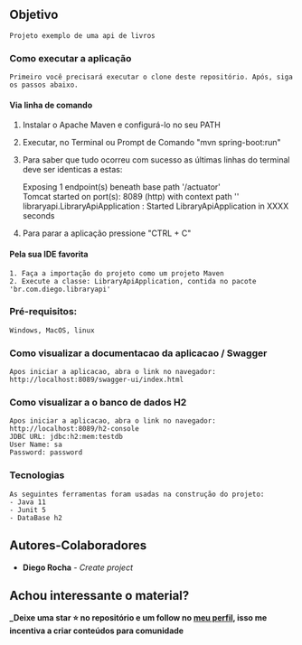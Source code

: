 ## Objetivo
    Projeto exemplo de uma api de livros

### Como executar a aplicação
    Primeiro você precisará executar o clone deste repositório. Após, siga os passos abaixo.

#### Via linha de comando

1. Instalar o Apache Maven e configurá-lo no seu PATH
2. Executar, no Terminal ou Prompt de Comando "mvn spring-boot:run"
3. Para saber que tudo ocorreu com sucesso as últimas linhas do terminal deve ser identicas a estas:

   Exposing 1 endpoint(s) beneath base path '/actuator'    
   Tomcat started on port(s): 8089 (http) with context path ''    
   libraryapi.LibraryApiApplication : Started LibraryApiApplication in XXXX seconds

4. Para parar a aplicação pressione "CTRL + C"


#### Pela sua IDE favorita
    1. Faça a importação do projeto como um projeto Maven
    2. Execute a classe: LibraryApiApplication, contida no pacote 'br.com.diego.libraryapi'

### Pré-requisitos:
    Windows, MacOS, linux

### Como visualizar a documentacao da aplicacao / Swagger
    Apos iniciar a aplicacao, abra o link no navegador: http://localhost:8089/swagger-ui/index.html

### Como visualizar a o banco de dados H2
    Apos iniciar a aplicacao, abra o link no navegador: http://localhost:8089/h2-console
    JDBC URL: jdbc:h2:mem:testdb
    User Name: sa
    Password: password

### Tecnologias
    As seguintes ferramentas foram usadas na construção do projeto:
    - Java 11
    - Junit 5
    - DataBase h2

## Autores-Colaboradores
* **Diego Rocha** - *Create project*

## Achou interessante o material?
**_Deixe uma star ⭐ no repositório e um follow no [meu perfil](https://github.com/diegomedeirosrocha), isso me incentiva a criar conteúdos para comunidade**